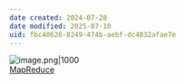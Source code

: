 ```yaml
---
date created: 2024-07-28
date modified: 2025-07-10
uid: fbc40626-8249-474b-aebf-dc4832afae7e
---
```


![image.png|1000](https://imagehosting4picgo.oss-cn-beijing.aliyuncs.com/imagehosting/fix-dir%2Fpicgo%2Fpicgo-clipboard-images%2F2024%2F07%2F28%2F17-54-02-1f2507170892882f0f33041d5bc96dc1-20240728175401-324dd2.png)  
[MapReduce](MapReduce.md)

